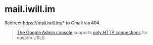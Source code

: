 # mail.iwill.im

Redirect https://mail.iwill.im/* to Gmail via 404.

> [The Google Admin console](https://admin.google.com/iwill.im/AdminHome) supports [only HTTP connections](https://support.google.com/a/answer/53340?hl=en) for custom URLS.
